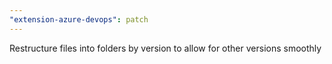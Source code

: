 ```yaml
---
"extension-azure-devops": patch
---
```


Restructure files into folders by version to allow for other versions smoothly
